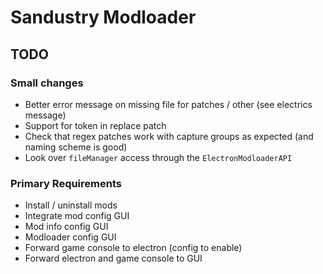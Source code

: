 # Sandustry Modloader

## TODO

### Small changes

- Better error message on missing file for patches / other (see electrics message)
- Support for token in replace patch
- Check that regex patches work with capture groups as expected (and naming scheme is good)
- Look over `fileManager` access through the `ElectronModloaderAPI`

### Primary Requirements

- Install / uninstall mods
- Integrate mod config GUI
- Mod info config GUI
- Modloader config GUI
- Forward game console to electron (config to enable)
- Forward electron and game console to GUI
